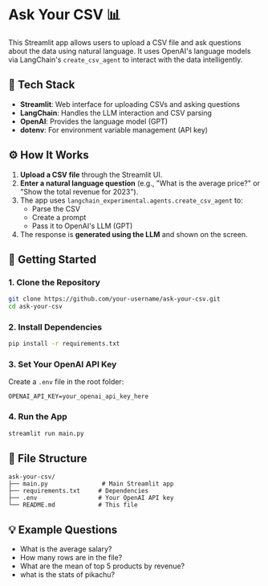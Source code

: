 # Ask Your CSV 📊

This Streamlit app allows users to upload a CSV file and ask questions about the data using natural language. It uses OpenAI's language models via LangChain's `create_csv_agent` to interact with the data intelligently.

## 🧠 Tech Stack

- **Streamlit**: Web interface for uploading CSVs and asking questions
- **LangChain**: Handles the LLM interaction and CSV parsing
- **OpenAI**: Provides the language model (GPT)
- **dotenv**: For environment variable management (API key)

## ⚙️ How It Works

1. **Upload a CSV file** through the Streamlit UI.
2. **Enter a natural language question** (e.g., "What is the average price?" or "Show the total revenue for 2023").
3. The app uses `langchain_experimental.agents.create_csv_agent` to:
   - Parse the CSV
   - Create a prompt
   - Pass it to OpenAI's LLM (GPT)
4. The response is **generated using the LLM** and shown on the screen.

## 🚀 Getting Started

### 1. Clone the Repository

```bash
git clone https://github.com/your-username/ask-your-csv.git
cd ask-your-csv
```

### 2. Install Dependencies

```bash
pip install -r requirements.txt
```

### 3. Set Your OpenAI API Key

Create a `.env` file in the root folder:

```env
OPENAI_API_KEY=your_openai_api_key_here
```

### 4. Run the App

```bash
streamlit run main.py
```

## 📁 File Structure

```
ask-your-csv/
├── main.py               # Main Streamlit app
├── requirements.txt     # Dependencies
├── .env                 # Your OpenAI API key
└── README.md            # This file
```

## 💡 Example Questions

- What is the average salary?
- How many rows are in the file?
- What are the mean of top 5 products by revenue?
- what is the stats of pikachu?


